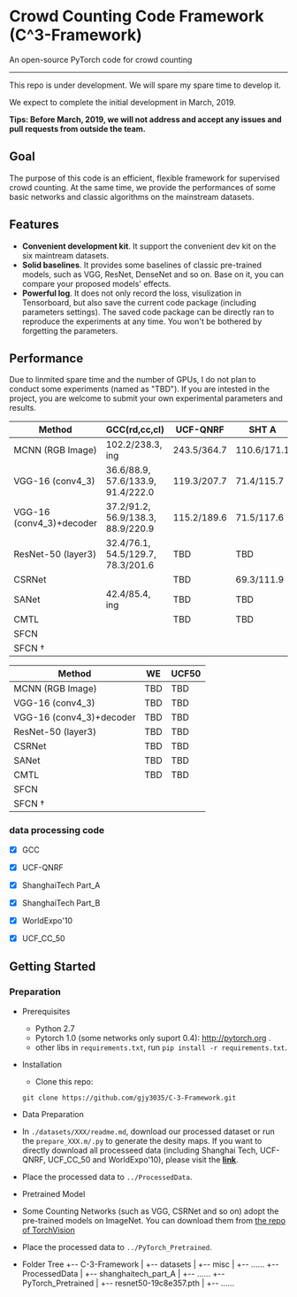 # **C**rowd **C**ounting **C**ode Framework (C^3-Framework) 

An open-source PyTorch code for crowd counting

---

This repo is under development. We will spare my spare time to develop it. 

We expect to complete the initial development in March, 2019. 

**Tips: Before March, 2019, we will not address and accept any issues and pull requests from outside the team.**

## Goal

The purpose of this code is an efficient, flexible framework for supervised crowd counting. At the same time, we provide the performances of some basic networks and classic algorithms on the mainstream datasets.


## Features
- **Convenient development kit**. It support the convenient dev kit on the six maintream datasets.
- **Solid baselines**. It provides some baselines of classic pre-trained models, such as VGG, ResNet, DenseNet and so on. Base on it, you can compare your proposed models' effects.
- **Powerful log**. It does not only record the loss, visulization in Tensorboard, but also save the current code package (including parameters settings). The saved code package can be directly ran to reproduce the experiments at any time. You won't be bothered by forgetting the parameters.


## Performance
Due to linmited spare time and the number of GPUs, I do not plan to conduct some experiments (named as "TBD"). If you are intested in the project, you are welcome to submit your own experimental parameters and results.

|          Method          |         GCC(rd,cc,cl)             | UCF-QNRF  |   SHT A   |  SHT B  |
|--------------------------|-----------------------------------|-----------|-----------|---------|
| MCNN (RGB Image)         |102.2/238.3, ing                   |243.5/364.7|110.6/171.1|23.9/42.7|
| VGG-16 (conv4_3)         |  36.6/88.9, 57.6/133.9, 91.4/222.0|119.3/207.7|71.4/115.7 |10.3/16.5|
| VGG-16 (conv4_3)+decoder |  37.2/91.2, 56.9/138.3, 88.9/220.9|115.2/189.6|71.5/117.6 |10.5/17.4|
| ResNet-50 (layer3)       |  32.4/76.1, 54.5/129.7, 78.3/201.6|    TBD    |    TBD    |7.7/12.6 |
| CSRNet                   |                                   |    TBD    |69.3/111.9 |10.6/16.6|
| SANet                    |  42.4/85.4, ing                   |    TBD    |    TBD    |12.1/19.2|
| CMTL                     |                                   |    TBD    |    TBD    |   ing   |
| SFCN                     |                                   |           |           |         |
| SFCN $\dag$              |                                   |           |           |         |


|          Method          | WE |UCF50|
|--------------------------|----|-----|
| MCNN (RGB Image)         |TBD | TBD |
| VGG-16 (conv4_3)         |TBD | TBD |
| VGG-16 (conv4_3)+decoder |TBD | TBD |
| ResNet-50 (layer3)       |TBD | TBD |
| CSRNet                   |TBD | TBD |
| SANet                    |TBD | TBD |
| CMTL                     |TBD | TBD |
| SFCN                     |    |     |
| SFCN $\dag$              |    |     |


### data processing code
- [x] GCC
- [x] UCF-QNRF
- [x] ShanghaiTech Part_A
- [x] ShanghaiTech Part_B
- [x] WorldExpo'10
- [x] UCF_CC_50


## Getting Started

### Preparation
- Prerequisites
  - Python 2.7
  - Pytorch 1.0 (some networks only suport 0.4): http://pytorch.org .
  - other libs in ```requirements.txt```, run ```pip install -r requirements.txt```.


- Installation
  - Clone this repo:
   ```
   git clone https://github.com/gjy3035/C-3-Framework.git
   ```

- Data Preparation
 - In ```./datasets/XXX/readme.md```, download our processed dataset or run the ```prepare_XXX.m/.py``` to generate the desity maps. If you want to directly download all processeed data (including Shanghai Tech, UCF-QNRF, UCF_CC_50 and WorldExpo'10), please visit the [**link**](https://mailnwpueducn-my.sharepoint.com/:f:/g/personal/gjy3035_mail_nwpu_edu_cn/EkxvOVJBVuxPsu75YfYhv9UBKRFNP7WgLdxXFMSeHGhXjQ?e=IdyAzA).
 - Place the processed data to ```../ProcessedData```.

- Pretrained Model
 - Some Counting Networks (such as VGG, CSRNet and so on) adopt the pre-trained models on ImageNet. You can download them from [the repo of TorchVision]( https://github.com/pytorch/vision/tree/master/torchvision/models)
 - Place the processed data to ```../PyTorch_Pretrained```.

- Folder Tree
+-- C-3-Framework
|   +-- datasets
|   +-- misc
|   +-- ......
+-- ProcessedData
|   +-- shanghaitech_part_A
|   +-- ......
+-- PyTorch_Pretrained
|   +-- resnet50-19c8e357.pth
|   +-- ......

